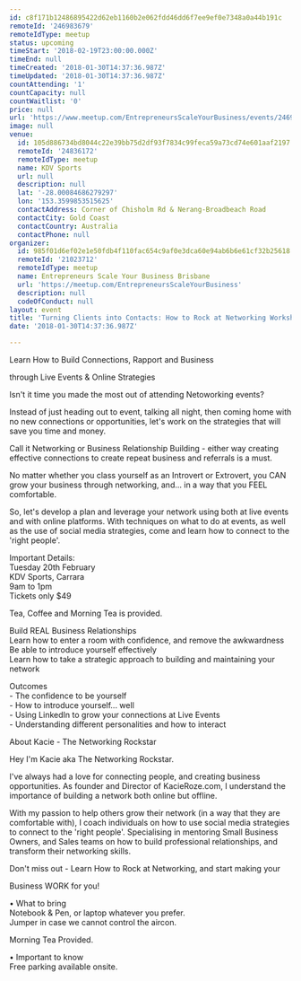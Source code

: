 ```yaml
---
id: c8f171b12486895422d62eb1160b2e062fdd46dd6f7ee9ef0e7348a0a44b191c
remoteId: '246983679'
remoteIdType: meetup
status: upcoming
timeStart: '2018-02-19T23:00:00.000Z'
timeEnd: null
timeCreated: '2018-01-30T14:37:36.987Z'
timeUpdated: '2018-01-30T14:37:36.987Z'
countAttending: '1'
countCapacity: null
countWaitlist: '0'
price: null
url: 'https://www.meetup.com/EntrepreneursScaleYourBusiness/events/246983679/'
image: null
venue:
  id: 105d886734bd8044c22e39bb75d2df93f7834c99feca59a73cd74e601aaf2197
  remoteId: '24836172'
  remoteIdType: meetup
  name: KDV Sports
  url: null
  description: null
  lat: '-28.00084686279297'
  lon: '153.3599853515625'
  contactAddress: Corner of Chisholm Rd & Nerang-Broadbeach Road
  contactCity: Gold Coast
  contactCountry: Australia
  contactPhone: null
organizer:
  id: 985f01d6ef02e1e50fdb4f110fac654c9af0e3dca60e94ab6b6e61cf32b25618
  remoteId: '21023712'
  remoteIdType: meetup
  name: Entrepreneurs Scale Your Business Brisbane
  url: 'https://meetup.com/EntrepreneursScaleYourBusiness'
  description: null
  codeOfConduct: null
layout: event
title: 'Turning Clients into Contacts: How to Rock at Networking Workshop'
date: '2018-01-30T14:37:36.987Z'

---
```

<p>Learn How to Build Connections, Rapport and Business</p> <p>through Live Events &amp; Online Strategies</p> <p>Isn't it time you made the most out of attending Netoworking events?</p> <p>Instead of just heading out to event, talking all night, then coming home with no new connections or opportunities, let's work on the strategies that will save you time and money.</p> <p>Call it Networking or Business Relationship Building - either way creating effective connections to create repeat business and referrals is a must.</p> <p>No matter whether you class yourself as an Introvert or Extrovert, you CAN grow your business through networking, and... in a way that you FEEL comfortable.</p> <p>So, let's develop a plan and leverage your network using both at live events and with online platforms. With techniques on what to do at events, as well as the use of social media strategies, come and learn how to connect to the 'right people'.</p> <p>Important Details:<br/>Tuesday 20th February<br/>KDV Sports, Carrara<br/>9am to 1pm<br/>Tickets only $49</p> <p>Tea, Coffee and Morning Tea is provided.</p> <p>Build REAL Business Relationships<br/>Learn how to enter a room with confidence, and remove the awkwardness<br/>Be able to introduce yourself effectively<br/>Learn how to take a strategic approach to building and maintaining your network</p> <p>Outcomes<br/>- The confidence to be yourself<br/>- How to introduce yourself... well<br/>- Using LinkedIn to grow your connections at Live Events<br/>- Understanding different personalities and how to interact</p> <p>About Kacie - The Networking Rockstar</p> <p>Hey I'm Kacie aka The Networking Rockstar.</p> <p>I've always had a love for connecting people, and creating business opportunities. As founder and Director of KacieRoze.com, I understand the importance of building a network both online but offline.</p> <p>With my passion to help others grow their network (in a way that they are comfortable with), I coach individuals on how to use social media strategies to connect to the 'right people'. Specialising in mentoring Small Business Owners, and Sales teams on how to build professional relationships, and transform their networking skills.</p> <p>Don't miss out - Learn How to Rock at Networking, and start making your</p> <p>Business WORK for you!</p> <p>• What to bring<br/>Notebook &amp; Pen, or laptop whatever you prefer.<br/>Jumper in case we cannot control the aircon.</p> <p>Morning Tea Provided.</p> <p>• Important to know<br/>Free parking available onsite.</p>
